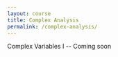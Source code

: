 ```yaml
---
layout: course
title: Complex Analysis
permalink: /complex-analysis/
---
```


Complex Variables I -- Coming soon
